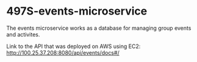 # 497S-events-microservice

The events microservice works as a database for managing group events and activites.

Link to the API that was deployed on AWS using EC2: http://100.25.37.208:8080/api/events/docs#/

